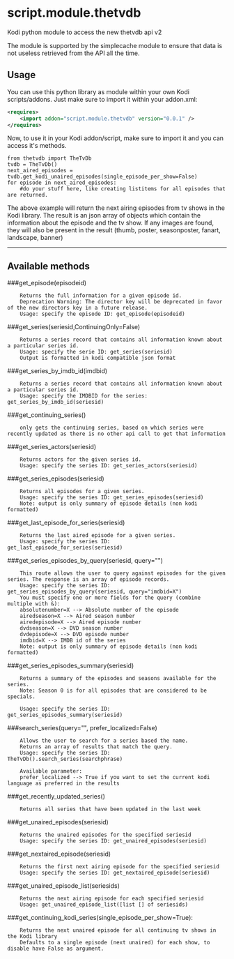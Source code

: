 # script.module.thetvdb
Kodi python module to access the new thetvdb api v2

The module is supported by the simplecache module to ensure that data is not useless retrieved from the API all the time.

## Usage

You can use this python library as module within your own Kodi scripts/addons.
Just make sure to import it within your addon.xml:

```xml
<requires>
    <import addon="script.module.thetvdb" version="0.0.1" />
</requires>
```

Now, to use it in your Kodi addon/script, make sure to import it and you can access it's methods.

```
from thetvdb import TheTvDb
tvdb = TheTvDb()
next_aired_episodes = tvdb.get_kodi_unaired_episodes(single_episode_per_show=False)
for episode in next_aired_episodes:
    #do your stuff here, like creating listitems for all episodes that are returned.
```

The above example will return the next airing episodes from tv shows in the Kodi library.
The result is an json array of objects which contain the information about the episode and the tv show.
If any images are found, they will also be present in the result (thumb, poster, seasonposter, fanart, landscape, banner)

---------------------------------------------------------------------------

## Available methods

###get_episode(episodeid)
```
    Returns the full information for a given episode id. 
    Deprecation Warning: The director key will be deprecated in favor of the new directors key in a future release.
    Usage: specify the episode ID: get_episode(episodeid)
```

###get_series(seriesid,ContinuingOnly=False)
```
    Returns a series record that contains all information known about a particular series id.
    Usage: specify the serie ID: get_series(seriesid)
    Output is formatted in kodi compatible json format
```

###get_series_by_imdb_id(imdbid)
```
    Returns a series record that contains all information known about a particular series id.
    Usage: specify the IMDBID for the series: get_series_by_imdb_id(seriesid)
```


###get_continuing_series()
```
    only gets the continuing series, based on which series were recently updated as there is no other api call to get that information
```


###get_series_actors(seriesid)
```
    Returns actors for the given series id.
    Usage: specify the series ID: get_series_actors(seriesid)
```

###get_series_episodes(seriesid)
```
    Returns all episodes for a given series.
    Usage: specify the series ID: get_series_episodes(seriesid)
    Note: output is only summary of episode details (non kodi formatted)
```

###get_last_episode_for_series(seriesid)
```
    Returns the last aired episode for a given series.
    Usage: specify the series ID: get_last_episode_for_series(seriesid)
```

###get_series_episodes_by_query(seriesid, query="")
```
    This route allows the user to query against episodes for the given series. The response is an array of episode records.
    Usage: specify the series ID: get_series_episodes_by_query(seriesid, query="imdbid=X")
    You must specify one or more fields for the query (combine multiple with &):
    absolutenumber=X --> Absolute number of the episode
    airedseason=X --> Aired season number
    airedepisode=X --> Aired episode number
    dvdseason=X --> DVD season number
    dvdepisode=X --> DVD episode number
    imdbid=X --> IMDB id of the series
    Note: output is only summary of episode details (non kodi formatted)
```

###get_series_episodes_summary(seriesid)
```
    Returns a summary of the episodes and seasons available for the series.
    Note: Season 0 is for all episodes that are considered to be specials.

    Usage: specify the series ID: get_series_episodes_summary(seriesid)
```

###search_series(query="", prefer_localized=False)
```
    Allows the user to search for a series based the name.
    Returns an array of results that match the query.
    Usage: specify the series ID: TheTvDb().search_series(searchphrase)

    Available parameter:
    prefer_localized --> True if you want to set the current kodi language as preferred in the results
```

###get_recently_updated_series()
```
    Returns all series that have been updated in the last week
```

###get_unaired_episodes(seriesid)
```
    Returns the unaired episodes for the specified seriesid
    Usage: specify the series ID: get_unaired_episodes(seriesid)
```

###get_nextaired_episode(seriesid)
```
    Returns the first next airing episode for the specified seriesid
    Usage: specify the series ID: get_nextaired_episode(seriesid)
```

###get_unaired_episode_list(seriesids)
```
    Returns the next airing episode for each specified seriesid
    Usage: get_unaired_episode_list([list [] of seriesids)
```

###get_continuing_kodi_series(single_episode_per_show=True):
```
    Returns the next unaired episode for all continuing tv shows in the Kodi library
    Defaults to a single episode (next unaired) for each show, to disable have False as argument.
```
